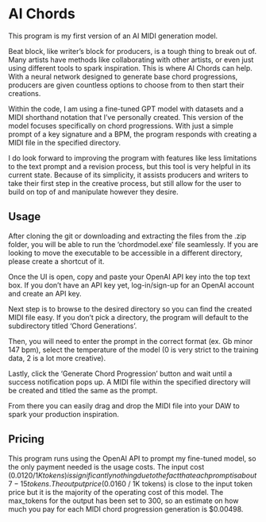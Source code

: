 # AI Chords
This program is my first version of an AI MIDI generation model. 

Beat block, like writer’s block for producers, is a tough thing to break out of. Many artists have methods like collaborating with other artists, or even just using different tools to spark inspiration. This is where AI Chords can help. With a neural network designed to generate base chord progressions, producers are given countless options to choose from to then start their creations.

Within the code, I am using a fine-tuned GPT model with datasets and a MIDI shorthand notation that I’ve personally created. This version of the model focuses specifically on chord progressions. With just a simple prompt of a key signature and a BPM, the program responds with creating a MIDI file in the specified directory.

I do look forward to improving the program with features like less limitations to the text prompt and a revision process, but this tool is very helpful in its current state. Because of its simplicity, it assists producers and writers to take their first step in the creative process, but still allow for the user to build on top of and manipulate however they desire.

## Usage
After cloning the git or downloading and extracting the files from the .zip folder, you will be able to run the ‘chordmodel.exe’ file seamlessly. If you are looking to move the executable to be accessible in a different directory, please create a shortcut of it. 

Once the UI is open, copy and paste your OpenAI API key into the top text box. If you don’t have an API key yet, log-in/sign-up for an OpenAI account and create an API key. 

Next step is to browse to the desired directory so you can find the created MIDI file easy. If you don’t pick a directory, the program will default to the subdirectory titled ‘Chord Generations’. 

Then, you will need to enter the prompt in the correct format (ex. Gb minor 147 bpm), select the temperature of the model (0 is very strict to the training data, 2 is a lot more creative). 

Lastly, click the ‘Generate Chord Progression’ button and wait until a success notification pops up. A MIDI file within the specified directory will be created and titled the same as the prompt. 

From there you can easily drag and drop the MIDI file into your DAW to spark your production inspiration.

## Pricing
This program runs using the OpenAI API to prompt my fine-tuned model, so the only payment needed is the usage costs. The input cost ($0.0120 / 1K tokens) is significantly nothing due to the fact that each prompt is about 7 - 15 tokens. The output price ($0.0160 / 1K tokens) is close to the input token price but it is the majority of the operating cost of this model. The max_tokens for the output has been set to 300, so an estimate on how much you pay for each MIDI chord progression generation is $0.00498.
